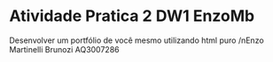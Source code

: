 # Atividade Pratica 2 DW1 EnzoMb
Desenvolver um portfólio de você mesmo utilizando html puro
/nEnzo Martinelli Brunozi AQ3007286
